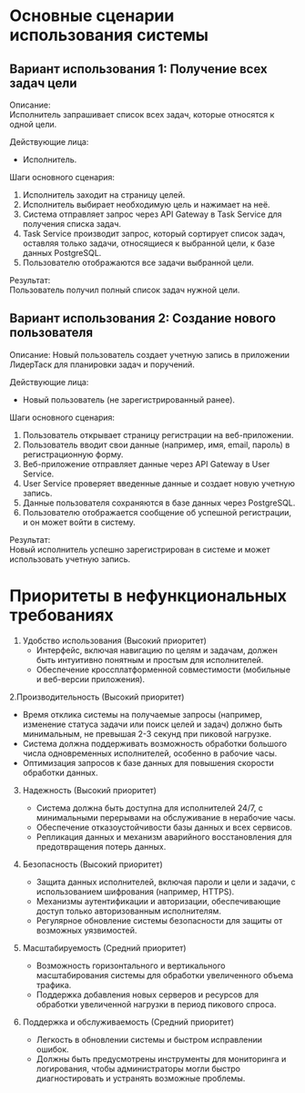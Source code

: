 # Основные сценарии использования системы

## Вариант использования 1: Получение всех задач цели

Описание:  
Исполнитель запрашивает список всех задач, которые относятся к одной цели.

Действующие лица:  
- Исполнитель.

Шаги основного сценария:
1. Исполнитель заходит на страницу целей.
2. Исполнитель выбирает необходимую цель и нажимает на неё.
3. Система отправляет запрос через API Gateway в Task Service для получения списка задач.
4. Task Service производит запрос, который сортирует список задач, оставляя только задачи, относящиеся к выбранной цели, к базе данных PostgreSQL.
5. Пользователю отображаются все задачи выбранной цели.

Результат:  
Пользователь получил полный список задач нужной цели.

## Вариант использования 2: Создание нового пользователя

Описание: Новый пользователь создает учетную запись в приложении ЛидерТаск для планировки задач и поручений.

Действующие лица:  
- Новый пользователь (не зарегистрированный ранее).

Шаги основного сценария:
1. Пользователь открывает страницу регистрации на веб-приложении.
2. Пользователь вводит свои данные (например, имя, email, пароль) в регистрационную форму.
3. Веб-приложение отправляет данные через API Gateway в User Service.
4. User Service проверяет введенные данные и создает новую учетную запись.
5. Данные пользователя сохраняются в базе данных через PostgreSQL.
6. Пользователю отображается сообщение об успешной регистрации, и он может войти в систему.

Результат:  
Новый исполнитель успешно зарегистрирован в системе и может использовать учетную запись.

# Приоритеты в нефункциональных требованиях

1. Удобство использования (Высокий приоритет)
   - Интерфейс, включая навигацию по целям и задачам, должен быть интуитивно понятным и простым для исполнителей.
   - Обеспечение кроссплатформенной совместимости (мобильные и веб-версии приложения).

2.Производительность (Высокий приоритет)
   - Время отклика системы на получаемые запросы (например, изменение статуса задачи или поиск целей и задач) должно быть минимальным, не превышая 2-3 секунд при пиковой нагрузке.
   - Система должна поддерживать возможность обработки большого числа одновременных исполнителей, особенно в рабочие часы.
   - Оптимизация запросов к базе данных для повышения скорости обработки данных.
     
3. Надежность (Высокий приоритет)
   - Система должна быть доступна для исполнителей 24/7, с минимальными перерывами на обслуживание в нерабочие часы.
   - Обеспечение отказоустойчивости базы данных и всех сервисов.
   - Репликация данных и механизм аварийного восстановления для предотвращения потерь данных.

4. Безопасность (Высокий приоритет)
   - Защита данных исполнителей, включая пароли и цели и задачи, с использованием шифрования (например, HTTPS).
   - Механизмы аутентификации и авторизации, обеспечивающие доступ только авторизованным исполнителям.
   - Регулярное обновление системы безопасности для защиты от возможных уязвимостей.

5. Масштабируемость (Средний приоритет)
   - Возможность горизонтального и вертикального масштабирования системы для обработки увеличенного объема трафика.
   - Поддержка добавления новых серверов и ресурсов для обработки увеличенной нагрузки в период пикового спроса.

6. Поддержка и обслуживаемость (Средний приоритет)
   - Легкость в обновлении системы и быстром исправлении ошибок.
   - Должны быть предусмотрены инструменты для мониторинга и логирования, чтобы администраторы могли быстро диагностировать и устранять возможные проблемы.
